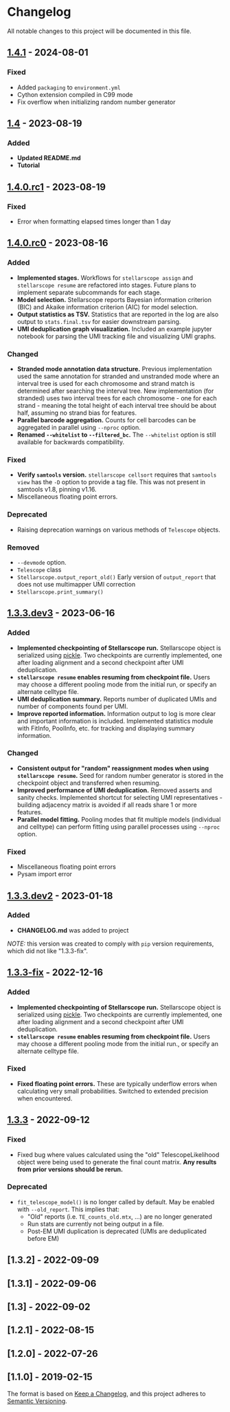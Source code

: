# Changelog

All notable changes to this project will be documented in this file.

## [1.4.1](https://github.com/nixonlab/stellarscope/releases/tag/1.4.1) - 2024-08-01

### Fixed
- Added `packaging` to `environment.yml`
- Cython extension compiled in C99 mode
- Fix overflow when initializing random number generator

## [1.4](https://github.com/nixonlab/stellarscope/releases/tag/1.4) - 2023-08-19

### Added
- **Updated README.md**
- **Tutorial**

## [1.4.0.rc1](https://github.com/nixonlab/stellarscope/releases/tag/1.4.0.rc1) - 2023-08-19

### Fixed
- Error when formatting elapsed times longer than 1 day 

## [1.4.0.rc0](https://github.com/nixonlab/stellarscope/releases/tag/1.4.0.rc0) - 2023-08-16

### Added
- **Implemented stages.** Workflows for `stellarscope assign` and 
  `stellarscope resume` are refactored into stages. Future plans to implement
  separate subcommands for each stage.
- **Model selection.** Stellarscope reports Bayesian information criterion 
  (BIC) and Akaike information criterion (AIC) for model selection.
- **Output statistics as TSV.** Statistics that are reported in the log
  are also output to `stats.final.tsv` for easier downstream parsing.
- **UMI deduplication graph visualization.** Included an example jupyter
  notebook for parsing the UMI tracking file and visualizing UMI graphs.

### Changed
- **Stranded mode annotation data structure.** Previous implementation used
  the same annotation for stranded and unstranded mode where an interval tree
  is used for each chromosome and strand match is determined after searching
  the interval tree. New implementation (for stranded) uses two interval trees
  for each chromosome - one for each strand - meaning the total height of
  each interval tree should be about half, assuming no strand bias for 
  features.
- **Parallel barcode aggregation.** Counts for cell barcodes can be aggregated
  in parallel using `--nproc` option.
- **Renamed `--whitelist` to `--filtered_bc`.** The `--whitelist` option is 
  still available for backwards compatibility. 

### Fixed
- **Verify `samtools` version.** `stellarscope cellsort` requires that 
  `samtools view` has the `-D` option to provide a tag file. This was not 
  present in samtools v1.8, pinning v1.16. 
- Miscellaneous floating point errors.

### Deprecated
- Raising deprecation warnings on various methods of `Telescope` objects.

### Removed
- `--devmode` option.
- `Telescope` class
- `Stellarscope.output_report_old()` Early version of `output_report` that 
  does not use multimapper UMI correction
- `Stellarscope.print_summary()`


## [1.3.3.dev3](https://github.com/nixonlab/stellarscope/releases/tag/1.3.3.dev3) - 2023-06-16

### Added
- **Implemented checkpointing of Stellarscope run.** Stellarscope object is 
  serialized using [pickle](https://docs.python.org/3/library/pickle.html). Two
  checkpoints are currently implemented, one after loading alignment and a 
  second checkpoint after UMI deduplication.
- **`stellarscope resume` enables resuming from checkpoint file.** Users may
  choose a different pooling mode from the initial run, or specify an alternate
  celltype file.
- **UMI deduplication summary.** Reports number of duplicated UMIs and number 
  of components found per UMI.
- **Improve reported information.** Information output to log is more clear
  and important information is included. Implemented statistics module with
  FitInfo, PoolInfo, etc. for tracking and displaying summary information.  

### Changed
- **Consistent output for "random" reassignment modes when using 
  `stellarscope resume`.** Seed for random number generator is stored in
  the checkpoint object and transferred when resuming.
- **Improved performance of UMI deduplication.** Removed asserts and sanity 
  checks. Implemented shortcut for selecting UMI representatives - building
  adjacency matrix is avoided if all reads share 1 or more features.
- **Parallel model fitting.** Pooling modes that fit multiple models
  (individual and celltype) can perform fitting using parallel processes using
  `--nproc` option.

### Fixed
- Miscellaneous floating point errors
- Pysam import error
 

## [1.3.3.dev2](https://github.com/nixonlab/stellarscope/releases/tag/1.3.3.dev2) - 2023-01-18

### Added
- **CHANGELOG.md** was added to project

*NOTE:* this version was created to comply with `pip` version requirements, 
which did not like "1.3.3-fix".

## [1.3.3-fix](https://github.com/nixonlab/stellarscope/releases/tag/1.3.3-fix) - 2022-12-16

### Added
- **Implemented checkpointing of Stellarscope run.** Stellarscope object is 
  serialized using [pickle](https://docs.python.org/3/library/pickle.html). Two
  checkpoints are currently implemented, one after loading alignment and a 
  second checkpoint after UMI deduplication.
- **`stellarscope resume` enables resuming from checkpoint file.** Users may
  choose a different pooling mode from the initial run., or specify an alternate
  celltype file.

### Fixed
- **Fixed floating point errors.** These are typically underflow errors when
  calculating very small probabilities. Switched to extended precision when
  encountered.
   

## [1.3.3](https://github.com/nixonlab/stellarscope/releases/tag/1.3.3) - 2022-09-12

### Fixed
- Fixed bug where values calculated using the "old" TelescopeLikelihood 
  object were being used to generate the final count matrix. **Any results
  from prior versions should be rerun.**

### Deprecated
- `fit_telescope_model()` is no longer called by default. May be enabled 
   with `--old_report`. This implies that:
  - "Old" reports (i.e. `TE_counts_old.mtx`, ...) are no longer generated
  - Run stats are currently not being output in a file. 
  - Post-EM UMI duplication is deprecated (UMIs are deduplicated before EM)

  

## [1.3.2] - 2022-09-09

## [1.3.1] - 2022-09-06

## [1.3] - 2022-09-02

## [1.2.1] - 2022-08-15

## [1.2.0] - 2022-07-26

## [1.1.0] - 2019-02-15


The format is based on [Keep a Changelog](https://keepachangelog.com/en/1.0.0/),
and this project adheres to [Semantic Versioning](https://semver.org/spec/v2.0.0.html).

